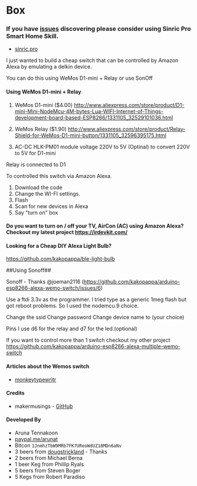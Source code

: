 Box
=======


### If you have [issues](https://github.com/kakopappa/arduino-esp8266-alexa-wemo-switch/issues/7#issuecomment-355533848) discovering please consider using Sinric Pro Smart Home Skill. 
* [sinric.pro](https://sinric.pro) 

I just wanted to build a cheap switch that can be controlled by Amazon Alexa by emulating a delkin device. 

You can do this using WeMos D1-mini + Relay or use SonOff
 

#### Using WeMos D1-mini + Relay  

1. WeMos D1-mini ($4.00)  http://www.aliexpress.com/store/product/D1-mini-Mini-NodeMcu-4M-bytes-Lua-WIFI-Internet-of-Things-development-board-based-ESP8266/1331105_32529101036.html

2.  WeMos Relay ($1.90) http://www.aliexpress.com/store/product/Relay-Shield-for-WeMos-D1-mini-button/1331105_32596395175.html

3. AC-DC HLK-PM01 module voltage 220V to 5V (Optinal) to convert 220V to 5V for D1-mini

Relay is connected to D1

To controlled this switch via Amazon Alexa.

1. Download the code
2. Change the WI-FI settings. 
3. Flash 
4. Scan for new devices in Alexa
5. Say "turn on" box

#### Do you want to turn on / off your TV, AirCon (AC) using Amazon Alexa? Checkout my latest project https://irdevkit.com/

#### Looking for a Cheap DIY Alexa Light Bulb?
https://github.com/kakopappa/ble-light-bulb

##Using Sonoff##

Sonoff - Thanks @joeman2116 (https://github.com/kakopappa/arduino-esp8266-alexa-wemo-switch/issues/6)

Use a ftdi 3.3v as the programmer.
I tried type as a generic 1meg flash but got reboot problems.
So I used the nodemcu.9 choice.

Change the ssid
Change password
Change device name to (your choice)

Pins
I use d6 for the relay and d7 for the led.(optional)

If you want to control more than 1 switch checkout my other project
https://github.com/kakopappa/arduino-esp8266-alexa-multiple-wemo-switch

#### Articles about the Wemos switch
* [monkeytypewritr](https://medium.com/@monkeytypewritr/amazon-echo-esp8266-iot-a42076daafa5#.oc4od1xa0)

 

#### Credits

- makermusings - [GitHub](https://github.com/makermusings/fauxmo)

#### Developed By

* Aruna Tennakoon
 * [paypal.me/arunat](http://paypal.me/arunat)
 * Bitcon ```1JnmhzTbW9MRb7FK7UReoWdUZ18MDn6aNv```
 * 3 beers from [dougstrickland](https://github.com/dougstrickland) - Thanks
 * 2 beers from Michael Berna
 * 1 beer Keg from Phillip Ryals
 * 5 beers from Steven Boger
 * 5 Kegs from Robert Paradiso
